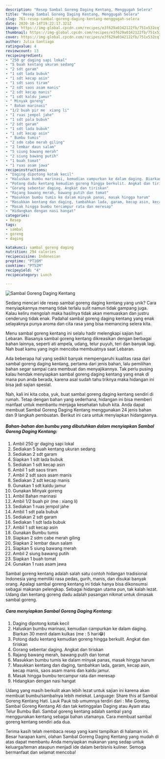 ```yaml
---
description: "Resep Sambal Goreng Daging Kentang, Menggugah Selera"
title: "Resep Sambal Goreng Daging Kentang, Menggugah Selera"
slug: 761-resep-sambal-goreng-daging-kentang-menggugah-selera
date: 2020-10-14T19:22:17.321Z
image: https://img-global.cpcdn.com/recipes/e3f629a0342122fb/751x532cq70/sambal-goreng-daging-kentang-foto-resep-utama.jpg
thumbnail: https://img-global.cpcdn.com/recipes/e3f629a0342122fb/751x532cq70/sambal-goreng-daging-kentang-foto-resep-utama.jpg
cover: https://img-global.cpcdn.com/recipes/e3f629a0342122fb/751x532cq70/sambal-goreng-daging-kentang-foto-resep-utama.jpg
author: Julia Santiago
ratingvalue: 4
reviewcount: 13
recipeingredient:
- "250 gr daging sapi lokal"
- "5 buah kentang ukuran sedang"
- "2 sdt garam"
- "1 sdt lada bubuk"
- "1 sdt kecap asin"
- "1 sdt saos tiram"
- "2 sdt saos asam manis"
- "2 sdt kecap manis"
- "1 sdt kaldu jamur"
- " Minyak goreng"
- " Bahan marinasi"
- "1/2 buah pir me  xiang li"
- "1 ruas jempol jahe"
- "1 sdt pala bubuk"
- "2 sdt garam"
- "1 sdt lada bubuk"
- "1 sdt kecap asin"
- " Bumbu tumis"
- "2 sdm cabe merah giling"
- "2 lembar daun salam"
- "5 siung bawang merah"
- "2 siung bawang putih"
- "1 buah tomat"
- "1 ruas asam jawa"
recipeinstructions:
- "Daging dipotong kotak kecil"
- "Haluskan bumbu marinasi, kemudian campurkan ke dalam daging. Biarkan 30 menit dalam kulkas (me : 5 hari😂)"
- "Potong dadu kentang kemudian goreng hingga berkulit. Angkat dan tiriskan"
- "Gorang sebentar daging. Angkat dan tiriskan"
- "Rajang bawang merah, bawang putih dan tomat"
- "Masukkan bumbu tumis ke dalam minyak panas, masak hingga harum"
- "Masukkan kentang dan daging, tambahkan lada, garam, kecap asin, kecap manis, saos asam manis dan kaldu jamur."
- "Masak hingga bumbu tercampur rata dan meresap"
- "Hidangkan dengan nasi hangat"
categories:
- Resep
tags:
- sambal
- goreng
- daging

katakunci: sambal goreng daging 
nutrition: 294 calories
recipecuisine: Indonesian
preptime: "PT16M"
cooktime: "PT52M"
recipeyield: "4"
recipecategory: Lunch

---
```



![Sambal Goreng Daging Kentang](https://img-global.cpcdn.com/recipes/e3f629a0342122fb/751x532cq70/sambal-goreng-daging-kentang-foto-resep-utama.jpg)

Sedang mencari ide resep sambal goreng daging kentang yang unik? Cara menyiapkannya memang tidak terlalu sulit namun tidak gampang juga. Kalau keliru mengolah maka hasilnya tidak akan memuaskan dan justru cenderung tidak enak. Padahal sambal goreng daging kentang yang enak selayaknya punya aroma dan cita rasa yang bisa memancing selera kita.

Menu sambal goreng kentang ini selalu hadir melengkapi sajian hari Lebaran. Biasanya sambal goreng kentang dikreasikan dengan berbagai bahan lainnya, seperti ati ampela, udang, telur puyuh, teri dan banyak lagi. Nah buat kamu yang ingin mencoba membuatnya saat Lebaran.

Ada beberapa hal yang sedikit banyak mempengaruhi kualitas rasa dari sambal goreng daging kentang, pertama dari jenis bahan, lalu pemilihan bahan segar sampai cara membuat dan menyajikannya. Tak perlu pusing kalau hendak menyiapkan sambal goreng daging kentang yang enak di mana pun anda berada, karena asal sudah tahu triknya maka hidangan ini bisa jadi sajian spesial.


Nah, kali ini kita coba, yuk, buat sambal goreng daging kentang sendiri di rumah. Tetap dengan bahan yang sederhana, hidangan ini bisa memberi manfaat untuk membantu menjaga kesehatan tubuh kita. Anda dapat membuat Sambal Goreng Daging Kentang menggunakan 24 jenis bahan dan 9 langkah pembuatan. Berikut ini cara untuk menyiapkan hidangannya.

<!--inarticleads1-->

##### Bahan-bahan dan bumbu yang dibutuhkan dalam menyiapkan Sambal Goreng Daging Kentang:

1. Ambil 250 gr daging sapi lokal
1. Sediakan 5 buah kentang ukuran sedang
1. Sediakan 2 sdt garam
1. Siapkan 1 sdt lada bubuk
1. Sediakan 1 sdt kecap asin
1. Ambil 1 sdt saos tiram
1. Ambil 2 sdt saos asam manis
1. Sediakan 2 sdt kecap manis
1. Gunakan 1 sdt kaldu jamur
1. Gunakan  Minyak goreng
1. Ambil  Bahan marinasi
1. Ambil 1/2 buah pir (me : xiang li)
1. Sediakan 1 ruas jempol jahe
1. Ambil 1 sdt pala bubuk
1. Sediakan 2 sdt garam
1. Sediakan 1 sdt lada bubuk
1. Ambil 1 sdt kecap asin
1. Gunakan  Bumbu tumis
1. Siapkan 2 sdm cabe merah giling
1. Siapkan 2 lembar daun salam
1. Siapkan 5 siung bawang merah
1. Ambil 2 siung bawang putih
1. Siapkan 1 buah tomat
1. Gunakan 1 ruas asam jawa


Sambal goreng kentang adalah salah satu contoh hidangan tradisional Indonesia yang memiliki rasa pedas, gurih, manis, dan disukai banyak orang. Apalagi sambal goreng kentang ini tidak hanya bisa dikonsumsi sebagai makanan pelengkap. Sebagai hidangan utama pun, tak kalah lezat. Udang dan kentang goreng dadu adalah pasangan nikmat untuk dimasak sambal goreng. 

<!--inarticleads2-->

##### Cara menyiapkan Sambal Goreng Daging Kentang:

1. Daging dipotong kotak kecil
1. Haluskan bumbu marinasi, kemudian campurkan ke dalam daging. Biarkan 30 menit dalam kulkas (me : 5 hari😂)
1. Potong dadu kentang kemudian goreng hingga berkulit. Angkat dan tiriskan
1. Gorang sebentar daging. Angkat dan tiriskan
1. Rajang bawang merah, bawang putih dan tomat
1. Masukkan bumbu tumis ke dalam minyak panas, masak hingga harum
1. Masukkan kentang dan daging, tambahkan lada, garam, kecap asin, kecap manis, saos asam manis dan kaldu jamur.
1. Masak hingga bumbu tercampur rata dan meresap
1. Hidangkan dengan nasi hangat


Udang yang masih berkulit akan lebih lezat untuk sajian ini karena akan membuat bumbu/sambalnya lebih melekat. Language: Share this at Sambal Goreng Kentang Hati. Lauk Pauk tsb umumnya terdiri dari : Mie Goreng, Sambal Goreng Kentang Ati dan tak ketinggalan Daging atau Ayam atau Telur Bumbu Bali. Sambal goreng kentang adalah sambal yang menggunakan kentang sebagai bahan utamanya. Cara membuat sambal goreng kentang sendiri ada dua. 

Terima kasih telah membaca resep yang kami tampilkan di halaman ini. Besar harapan kami, olahan Sambal Goreng Daging Kentang yang mudah di atas dapat membantu Anda menyiapkan makanan yang sedap untuk keluarga/teman ataupun menjadi ide dalam berbisnis kuliner. Semoga bermanfaat dan selamat mencoba!
